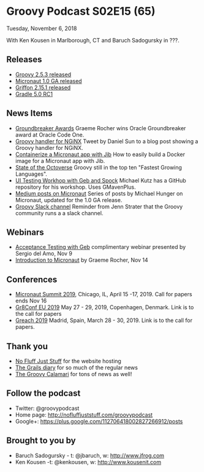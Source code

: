 # Groovy Podcast S02E15 (65)

Tuesday, November 6, 2018

With Ken Kousen in Marlborough, CT and Baruch Sadogursky in ???.

## Releases

* [Groovy 2.5.3 released](https://blogs.apache.org/groovy/entry/groovy-2-5-3-released)
* [Micronaut 1.0 GA released](https://objectcomputing.com/news/2018/10/23/micronaut-10-ga-released)
* [Griffon 2.15.1 released](http://griffon-framework.org/news/griffon_2.15.1.html)
* [Gradle 5.0 RC1](https://docs.gradle.org/5.0-rc-1/release-notes.html)

## News Items

* [Groundbreaker Awards](https://developer.oracle.com/devo/groundbreakers) Graeme Rocher wins Oracle Groundbreaker award at Oracle Code One.
* [Groovy handler for NGiNX](https://www.nginx.com/resources/wiki/modules/groovy_handler/) Tweet by Daniel Sun to a blog post showing a Groovy handler for NGiNX.
* [Containerize a Micronaut app with Jib](https://github.com/GoogleContainerTools/jib/tree/master/examples/micronaut) How to easily build a Docker image for a Micronaut app with Jib.
* [State of the Octoverse](https://octoverse.github.com/projects#languages) Groovy still in the top ten "Fastest Growing Languages".
* [UI Testing Workhop with Geb and Spock](https://github.com/mkutz/geb-testing-workshop) Michael Kutz has a GitHub repository for his workshop. Uses GMavenPlus.
* [Medium posts on Micronaut](https://medium.com/@mesirii/ad-astra-the-micronaut-framework-52ff2d684877) Series of posts by Michael Hunger on Micronaut, updated for the 1.0 GA release.
* [Groovy Slack channel](https://t.co/mMpT48kEou) Reminder from Jenn Strater that the Groovy community runs a a slack channel.

## Webinars

* [Acceptance Testing with Geb](https://objectcomputing.com/training/catalog/software-testing/jvm-testing-with-geb) complimentary webinar presented by Sergio del Amo, Nov 9
* [Introduction to Micronaut](https://objectcomputing.com/resources/events/webinars/introduction-to-micronaut) by Graeme Rocher, Nov 14

## Conferences

* [Micronaut Summit 2019](https://micronautsummit.com/), Chicago, IL, April 15 -17, 2019. Call for papers ends Nov 16
* [Gr8Conf EU 2019](https://cfp.gr8conf.org/login/auth) May 27 - 29, 2019, Copenhagen, Denmark. Link is to the call for papers
* [Greach 2019](https://www.greachconf.com/cfp/) Madrid, Spain, March 28 - 30, 2019. Link is to the call for papers.

## Thank you

* [No Fluff Just Stuff](https://nofluffjuststuff.com/home/main) for the website hosting
* [The Grails diary](http://grydeske.net/news) for so much of the regular news
* [The Groovy Calamari](http://groovycalamari.com/) for tons of news as well!

## Follow the podcast

* Twitter: @groovypodcast
* Home page: http://nofluffjuststuff.com/groovypodcast
* Google+: https://plus.google.com/112706418002827266912/posts

## Brought to you by
* Baruch Sadogursky - t: @jbaruch, w: http://www.jfrog.com
* Ken Kousen -t: @kenkousen, w: http://www.kousenit.com
